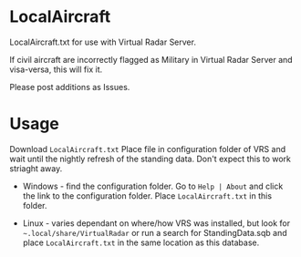# LocalAircraft
LocalAircraft.txt for use with Virtual Radar Server.

If civil aircraft are incorrectly flagged as Military in Virtual Radar Server and visa-versa, this will fix it.

Please post additions as Issues.

# Usage

Download ``LocalAircraft.txt`` Place file in configuration folder of VRS and wait until the nightly refresh of the standing data. Don't expect this to work striaght away.

- Windows - find the configuration folder. Go to ``Help | About`` and click the link to the configuration folder. Place ``LocalAircraft.txt`` in this folder.

- Linux - varies dependant on where/how VRS was installed, but look for ``~.local/share/VirtualRadar`` or run a search for StandingData.sqb and place ``LocalAircraft.txt`` in the same location as this database.
